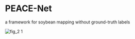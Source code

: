 # PEACE-Net
a framework for soybean mapping without ground-truth labels


![fig_2 1](https://github.com/user-attachments/assets/0c37f652-bc50-4d6c-86dd-8effc3e18006)


